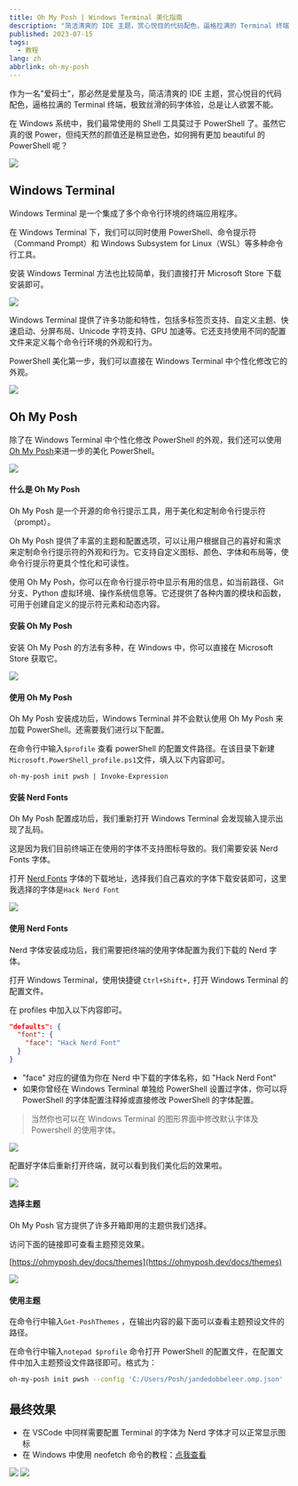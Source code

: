 ```yaml
---
title: Oh My Posh | Windows Terminal 美化指南
description: "简洁清爽的 IDE 主题，赏心悦目的代码配色，逼格拉满的 Terminal 终端，极致丝滑的码字体验，总是让人欲罢不能。"
published: 2023-07-15
tags:
  - 教程
lang: zh
abbrlink: oh-my-posh
---
```


作为一名"爱码士"，那必然是爱屋及乌，简洁清爽的 IDE 主题，赏心悦目的代码配色，逼格拉满的 Terminal 终端，极致丝滑的码字体验，总是让人欲罢不能。

在 Windows 系统中，我们最常使用的 Shell 工具莫过于 PowerShell 了。虽然它真的很 Power，但纯天然的颜值还是稍显逊色，如何拥有更加 beautiful 的 PowerShell 呢？

<img src="https://assets.guoqi.dev/images/202311250146674.webp">

## Windows Terminal

Windows Terminal 是一个集成了多个命令行环境的终端应用程序。

在 Windows Terminal 下，我们可以同时使用 PowerShell、命令提示符（Command Prompt）和 Windows Subsystem for Linux（WSL）等多种命令行工具。

安装 Windows Terminal 方法也比较简单，我们直接打开 Microsoft Store 下载安装即可。

<img src="https://assets.guoqi.dev/images/202311250147264.webp">

Windows Terminal 提供了许多功能和特性，包括多标签页支持、自定义主题、快速启动、分屏布局、Unicode 字符支持、GPU 加速等。它还支持使用不同的配置文件来定义每个命令行环境的外观和行为。

PowerShell 美化第一步，我们可以直接在 Windows Terminal 中个性化修改它的外观。

<img src="https://assets.guoqi.dev/images/202311250147174.webp">

## Oh My Posh

除了在 Windows Terminal 中个性化修改 PowerShell 的外观，我们还可以使用 [Oh My Posh](https://ohmyposh.dev/)来进一步的美化 PowerShell。

<img src="https://assets.guoqi.dev/images/202311250147163.webp">

#### 什么是 Oh My Posh

Oh My Posh 是一个开源的命令行提示工具，用于美化和定制命令行提示符（prompt）。

Oh My Posh 提供了丰富的主题和配置选项，可以让用户根据自己的喜好和需求来定制命令行提示符的外观和行为。它支持自定义图标、颜色、字体和布局等，使命令行提示符更具个性化和可读性。

使用 Oh My Posh，你可以在命令行提示符中显示有用的信息，如当前路径、Git 分支、Python 虚拟环境、操作系统信息等。它还提供了各种内置的模块和函数，可用于创建自定义的提示符元素和动态内容。

#### 安装 Oh My Posh

安装 Oh My Posh 的方法有多种，在 Windows 中，你可以直接在 Microsoft Store 获取它。

<img src="https://assets.guoqi.dev/images/202311250148937.webp">

#### 使用 Oh My Posh

Oh My Posh 安装成功后，Windows Terminal 并不会默认使用 Oh My Posh 来加载 PowerShell。还需要我们进行以下配置。

在命令行中输入`$profile` 查看 powerShell 的配置文件路径。在该目录下新建`Microsoft.PowerShell_profile.ps1`文件，填入以下内容即可。

```text
oh-my-posh init pwsh | Invoke-Expression
```

#### 安装 Nerd Fonts

Oh My Posh 配置成功后，我们重新打开 Windows Terminal 会发现输入提示出现了乱码。

这是因为我们目前终端正在使用的字体不支持图标导致的。我们需要安装 Nerd Fonts 字体。

打开 [Nerd Fonts](https://www.nerdfonts.com/font-downloads) 字体的下载地址，选择我们自己喜欢的字体下载安装即可，这里我选择的字体是`Hack Nerd Font`

<img src="https://assets.guoqi.dev/images/202311250148284.webp">

#### 使用 Nerd Fonts

Nerd 字体安装成功后，我们需要把终端的使用字体配置为我们下载的 Nerd 字体。

打开 Windows Terminal，使用快捷键 `Ctrl+Shift+,` 打开 Windows Terminal 的配置文件。

在 profiles 中加入以下内容即可。

```json
"defaults": {
  "font": {
    "face": "Hack Nerd Font"
  }
}
```

- "face" 对应的键值为你在 Nerd 中下载的字体名称，如 "Hack Nerd Font"
- 如果你曾经在 Windows Terminal 单独给 PowerShell 设置过字体，你可以将 PowerShell 的字体配置注释掉或直接修改 PowerShell 的字体配置。

> 当然你也可以在 Windows Terminal 的图形界面中修改默认字体及 Powershell 的使用字体。

<img src="https://assets.guoqi.dev/images/202311250148578.webp">

配置好字体后重新打开终端，就可以看到我们美化后的效果啦。

<img src="https://assets.guoqi.dev/images/202311250148611.webp">

#### 选择主题

Oh My Posh 官方提供了许多开箱即用的主题供我们选择。

访问下面的链接即可查看主题预览效果。

[https://ohmyposh.dev/docs/themes](https://ohmyposh.dev/docs/themes)

<img src="https://assets.guoqi.dev/images/202311250149788.webp">

#### 使用主题

在命令行中输入`Get-PoshThemes` ，在输出内容的最下面可以查看主题预设文件的路径。

在命令行中输入`notepad $profile` 命令打开 PowerShell 的配置文件，在配置文件中加入主题预设文件路径即可。格式为：

```bash
oh-my-posh init pwsh --config 'C:/Users/Posh/jandedobbeleer.omp.json' | Invoke-Expression
```

## 最终效果

- 在 VSCode 中同样需要配置 Terminal 的字体为 Nerd 字体才可以正常显示图标
- 在 Windows 中使用 neofetch 命令的教程：[点我查看](https://www.makeuseof.com/how-to-install-and-use-neofetch-on-windows/)

<img src="https://assets.guoqi.dev/images/202311250149384.webp">

<img src="https://assets.guoqi.dev/images/202311250149895.webp">
